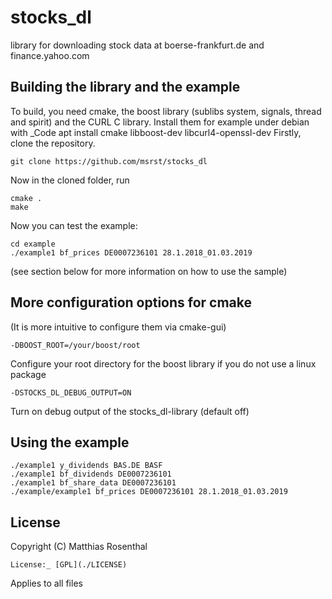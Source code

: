 # stocks_dl
library for downloading stock data at boerse-frankfurt.de and finance.yahoo.com

## Building the library and the example
To build, you need cmake, the boost library (sublibs system, signals, thread and spirit) and the CURL C library. Install them for example under debian with
_Code apt install cmake libboost-dev libcurl4-openssl-dev
Firstly, clone the repository.

    git clone https://github.com/msrst/stocks_dl

Now in the cloned folder, run

    cmake .
    make

Now you can test the example:

    cd example
    ./example1 bf_prices DE0007236101 28.1.2018_01.03.2019

(see section below for more information on how to use the sample)

## More configuration options for cmake
(It is more intuitive to configure them via cmake-gui)

    -DBOOST_ROOT=/your/boost/root

Configure your root directory for the boost library if you do not use a linux package

    -DSTOCKS_DL_DEBUG_OUTPUT=ON

Turn on debug output of the stocks_dl-library (default off)

## Using the example

    ./example1 y_dividends BAS.DE BASF
    ./example1 bf_dividends DE0007236101
    ./example1 bf_share_data DE0007236101
    ./example/example1 bf_prices DE0007236101 28.1.2018_01.03.2019

## License
Copyright (C) Matthias Rosenthal

    License:_ [GPL](./LICENSE)

Applies to all files
